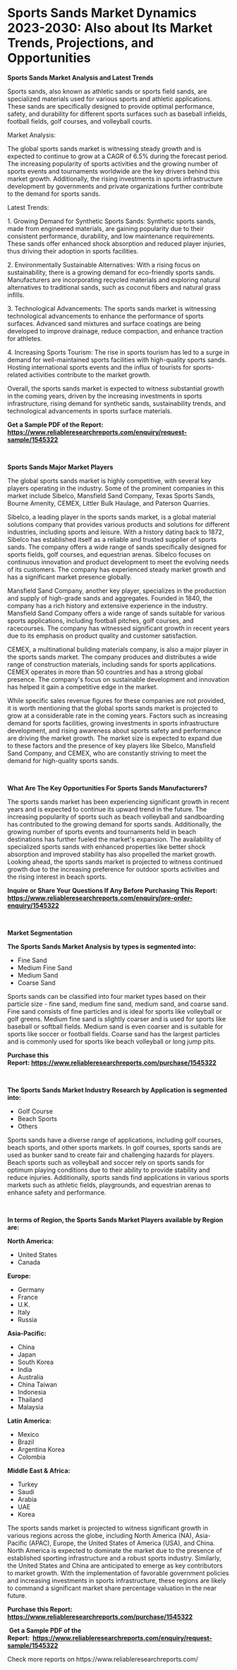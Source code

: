 <p><h1>Sports Sands Market Dynamics 2023-2030: Also about Its Market Trends, Projections, and Opportunities</h1></p><p><strong>Sports Sands Market Analysis and Latest Trends</strong></p>
<p><p>Sports sands, also known as athletic sands or sports field sands, are specialized materials used for various sports and athletic applications. These sands are specifically designed to provide optimal performance, safety, and durability for different sports surfaces such as baseball infields, football fields, golf courses, and volleyball courts.</p><p>Market Analysis:</p><p>The global sports sands market is witnessing steady growth and is expected to continue to grow at a CAGR of 6.5% during the forecast period. The increasing popularity of sports activities and the growing number of sports events and tournaments worldwide are the key drivers behind this market growth. Additionally, the rising investments in sports infrastructure development by governments and private organizations further contribute to the demand for sports sands.</p><p>Latest Trends:</p><p>1. Growing Demand for Synthetic Sports Sands: Synthetic sports sands, made from engineered materials, are gaining popularity due to their consistent performance, durability, and low maintenance requirements. These sands offer enhanced shock absorption and reduced player injuries, thus driving their adoption in sports facilities.</p><p>2. Environmentally Sustainable Alternatives: With a rising focus on sustainability, there is a growing demand for eco-friendly sports sands. Manufacturers are incorporating recycled materials and exploring natural alternatives to traditional sands, such as coconut fibers and natural grass infills.</p><p>3. Technological Advancements: The sports sands market is witnessing technological advancements to enhance the performance of sports surfaces. Advanced sand mixtures and surface coatings are being developed to improve drainage, reduce compaction, and enhance traction for athletes.</p><p>4. Increasing Sports Tourism: The rise in sports tourism has led to a surge in demand for well-maintained sports facilities with high-quality sports sands. Hosting international sports events and the influx of tourists for sports-related activities contribute to the market growth.</p><p>Overall, the sports sands market is expected to witness substantial growth in the coming years, driven by the increasing investments in sports infrastructure, rising demand for synthetic sands, sustainability trends, and technological advancements in sports surface materials.</p></p>
<p><strong>Get a Sample PDF of the Report:&nbsp; <a href="https://www.reliableresearchreports.com/enquiry/request-sample/1545322">https://www.reliableresearchreports.com/enquiry/request-sample/1545322</a></strong></p>
<p>&nbsp;</p>
<p><strong>Sports Sands Major Market Players</strong></p>
<p><p>The global sports sands market is highly competitive, with several key players operating in the industry. Some of the prominent companies in this market include Sibelco, Mansfield Sand Company, Texas Sports Sands, Bourne Amenity, CEMEX, Littler Bulk Haulage, and Paterson Quarries.</p><p>Sibelco, a leading player in the sports sands market, is a global material solutions company that provides various products and solutions for different industries, including sports and leisure. With a history dating back to 1872, Sibelco has established itself as a reliable and trusted supplier of sports sands. The company offers a wide range of sands specifically designed for sports fields, golf courses, and equestrian arenas. Sibelco focuses on continuous innovation and product development to meet the evolving needs of its customers. The company has experienced steady market growth and has a significant market presence globally.</p><p>Mansfield Sand Company, another key player, specializes in the production and supply of high-grade sands and aggregates. Founded in 1840, the company has a rich history and extensive experience in the industry. Mansfield Sand Company offers a wide range of sands suitable for various sports applications, including football pitches, golf courses, and racecourses. The company has witnessed significant growth in recent years due to its emphasis on product quality and customer satisfaction.</p><p>CEMEX, a multinational building materials company, is also a major player in the sports sands market. The company produces and distributes a wide range of construction materials, including sands for sports applications. CEMEX operates in more than 50 countries and has a strong global presence. The company's focus on sustainable development and innovation has helped it gain a competitive edge in the market.</p><p>While specific sales revenue figures for these companies are not provided, it is worth mentioning that the global sports sands market is projected to grow at a considerable rate in the coming years. Factors such as increasing demand for sports facilities, growing investments in sports infrastructure development, and rising awareness about sports safety and performance are driving the market growth. The market size is expected to expand due to these factors and the presence of key players like Sibelco, Mansfield Sand Company, and CEMEX, who are constantly striving to meet the demand for high-quality sports sands.</p></p>
<p>&nbsp;</p>
<p><strong>What Are The Key Opportunities For Sports Sands Manufacturers?</strong></p>
<p><p>The sports sands market has been experiencing significant growth in recent years and is expected to continue its upward trend in the future. The increasing popularity of sports such as beach volleyball and sandboarding has contributed to the growing demand for sports sands. Additionally, the growing number of sports events and tournaments held in beach destinations has further fueled the market's expansion. The availability of specialized sports sands with enhanced properties like better shock absorption and improved stability has also propelled the market growth. Looking ahead, the sports sands market is projected to witness continued growth due to the increasing preference for outdoor sports activities and the rising interest in beach sports.</p></p>
<p><strong>Inquire or Share Your Questions If Any Before Purchasing This Report: <a href="https://www.reliableresearchreports.com/enquiry/pre-order-enquiry/1545322">https://www.reliableresearchreports.com/enquiry/pre-order-enquiry/1545322</a></strong></p>
<p>&nbsp;</p>
<p><strong>Market Segmentation</strong></p>
<p><strong>The Sports Sands Market Analysis by types is segmented into:</strong></p>
<p><ul><li>Fine Sand</li><li>Medium Fine Sand</li><li>Medium Sand</li><li>Coarse Sand</li></ul></p>
<p><p>Sports sands can be classified into four market types based on their particle size - fine sand, medium fine sand, medium sand, and coarse sand. Fine sand consists of fine particles and is ideal for sports like volleyball or golf greens. Medium fine sand is slightly coarser and is used for sports like baseball or softball fields. Medium sand is even coarser and is suitable for sports like soccer or football fields. Coarse sand has the largest particles and is commonly used for sports like beach volleyball or long jump pits.</p></p>
<p><strong>Purchase this Report:&nbsp;<a href="https://www.reliableresearchreports.com/purchase/1545322">https://www.reliableresearchreports.com/purchase/1545322</a></strong></p>
<p>&nbsp;</p>
<p><strong>The Sports Sands Market Industry Research by Application is segmented into:</strong></p>
<p><ul><li>Golf Course</li><li>Beach Sports</li><li>Others</li></ul></p>
<p><p>Sports sands have a diverse range of applications, including golf courses, beach sports, and other sports markets. In golf courses, sports sands are used as bunker sand to create fair and challenging hazards for players. Beach sports such as volleyball and soccer rely on sports sands for optimum playing conditions due to their ability to provide stability and reduce injuries. Additionally, sports sands find applications in various sports markets such as athletic fields, playgrounds, and equestrian arenas to enhance safety and performance.</p></p>
<p>&nbsp;</p>
<p><strong>In terms of Region, the Sports Sands Market Players available by Region are:</strong></p>
<p>
    <p> <strong> North America: </strong>
        <ul>
            <li>United States</li>
            <li>Canada</li>
        </ul>
        </p> 
    <p> <strong> Europe: </strong>
        <ul>
            <li>Germany</li>
            <li>France</li>
            <li>U.K.</li>
            <li>Italy</li>
            <li>Russia</li>
        </ul>
        </p> 
    <p> <strong> Asia-Pacific: </strong>
        <ul>
            <li>China</li>
            <li>Japan</li>
            <li>South Korea</li>
            <li>India</li>
            <li>Australia</li>
            <li>China Taiwan</li>
            <li>Indonesia</li>
            <li>Thailand</li>
            <li>Malaysia</li>
        </ul>
        </p> 
    <p> <strong> Latin America: </strong>
        <ul>
            <li>Mexico</li>
            <li>Brazil</li>
            <li>Argentina Korea</li>
            <li>Colombia</li>
        </ul>
        </p> 
    <p> <strong> Middle East & Africa: </strong>
        <ul>
            <li>Turkey</li>
            <li>Saudi</li>
            <li>Arabia</li>
            <li>UAE</li>
            <li>Korea</li>
        </ul>
    </p>
    </p>
<p><p>The sports sands market is projected to witness significant growth in various regions across the globe, including North America (NA), Asia-Pacific (APAC), Europe, the United States of America (USA), and China. North America is expected to dominate the market due to the presence of established sporting infrastructure and a robust sports industry. Similarly, the United States and China are anticipated to emerge as key contributors to market growth. With the implementation of favorable government policies and increasing investments in sports infrastructure, these regions are likely to command a significant market share percentage valuation in the near future.</p></p>
<p><strong>Purchase this Report: <a href="https://www.reliableresearchreports.com/purchase/1545322">https://www.reliableresearchreports.com/purchase/1545322</a></strong></p>
<p>&nbsp;<strong>Get a Sample PDF of the Report:&nbsp;&nbsp;<a href="https://www.reliableresearchreports.com/enquiry/request-sample/1545322">https://www.reliableresearchreports.com/enquiry/request-sample/1545322</a></strong></p>
<p><strong></strong></p>
<p>Check more reports on https://www.reliableresearchreports.com/</p>